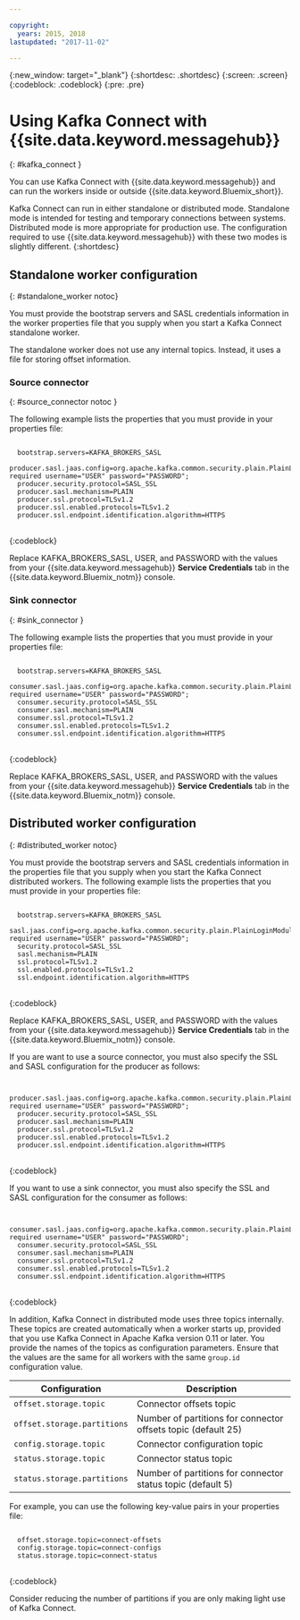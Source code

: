 ```yaml
---

copyright:
  years: 2015, 2018
lastupdated: "2017-11-02"

---
```


{:new_window: target="_blank"}
{:shortdesc: .shortdesc}
{:screen: .screen}
{:codeblock: .codeblock}
{:pre: .pre}

# Using Kafka Connect with {{site.data.keyword.messagehub}}
{: #kafka_connect }

You can use Kafka Connect with {{site.data.keyword.messagehub}} and can run the workers inside or outside {{site.data.keyword.Bluemix_short}}.

Kafka Connect can run in either standalone or distributed mode. Standalone mode is intended for testing and temporary connections between systems. Distributed mode is more appropriate for production use. The configuration required to use {{site.data.keyword.messagehub}} with these two modes is slightly different.
{:shortdesc}

## Standalone worker configuration
{: #standalone_worker notoc}

You must provide the bootstrap servers and SASL credentials information in the worker properties file that you supply when you start a Kafka Connect standalone worker.

The standalone worker does not use any internal topics. Instead, it uses a file for storing offset information.

### Source connector
{: #source_connector notoc }

The following example lists the properties that you must provide in your properties file:

<pre>
<code>
  bootstrap.servers=KAFKA_BROKERS_SASL
  producer.sasl.jaas.config=org.apache.kafka.common.security.plain.PlainLoginModule required username="USER" password="PASSWORD";
  producer.security.protocol=SASL_SSL
  producer.sasl.mechanism=PLAIN
  producer.ssl.protocol=TLSv1.2
  producer.ssl.enabled.protocols=TLSv1.2
  producer.ssl.endpoint.identification.algorithm=HTTPS
</code>
</pre>
{:codeblock}

Replace KAFKA_BROKERS_SASL, USER, and PASSWORD with the values from your {{site.data.keyword.messagehub}} **Service Credentials** tab in the 
{{site.data.keyword.Bluemix_notm}} console.

### Sink connector
{: #sink_connector }

The following example lists the properties that you must provide in your properties file:

<pre>
<code>
  bootstrap.servers=KAFKA_BROKERS_SASL
  consumer.sasl.jaas.config=org.apache.kafka.common.security.plain.PlainLoginModule required username="USER" password="PASSWORD";
  consumer.security.protocol=SASL_SSL
  consumer.sasl.mechanism=PLAIN
  consumer.ssl.protocol=TLSv1.2
  consumer.ssl.enabled.protocols=TLSv1.2
  consumer.ssl.endpoint.identification.algorithm=HTTPS
</code>
</pre>
{:codeblock}

Replace KAFKA_BROKERS_SASL, USER, and PASSWORD with the values from your {{site.data.keyword.messagehub}} **Service Credentials** tab in the 
{{site.data.keyword.Bluemix_notm}} console.

## Distributed worker configuration
{: #distributed_worker notoc}

You must provide the bootstrap servers and SASL credentials information in the properties file that you supply when you start the Kafka Connect distributed workers. The following example lists the properties that you must provide in your properties file:

<pre>
<code>
  bootstrap.servers=KAFKA_BROKERS_SASL
  sasl.jaas.config=org.apache.kafka.common.security.plain.PlainLoginModule required username="USER" password="PASSWORD";
  security.protocol=SASL_SSL
  sasl.mechanism=PLAIN
  ssl.protocol=TLSv1.2
  ssl.enabled.protocols=TLSv1.2
  ssl.endpoint.identification.algorithm=HTTPS
</code>
</pre>
{:codeblock}

Replace KAFKA_BROKERS_SASL, USER, and PASSWORD with the values from your {{site.data.keyword.messagehub}} **Service Credentials** tab in the {{site.data.keyword.Bluemix_notm}} console.

If you are want to use a source connector, you must also specify the SSL and SASL configuration for the producer as follows:

<pre>
<code>
  producer.sasl.jaas.config=org.apache.kafka.common.security.plain.PlainLoginModule required username="USER" password="PASSWORD";
  producer.security.protocol=SASL_SSL
  producer.sasl.mechanism=PLAIN
  producer.ssl.protocol=TLSv1.2
  producer.ssl.enabled.protocols=TLSv1.2
  producer.ssl.endpoint.identification.algorithm=HTTPS
</code>
</pre>
{:codeblock}

If you want to use a sink connector, you must also specify the SSL and SASL configuration for the consumer as follows:

<pre>
<code>
  consumer.sasl.jaas.config=org.apache.kafka.common.security.plain.PlainLoginModule required username="USER" password="PASSWORD";
  consumer.security.protocol=SASL_SSL
  consumer.sasl.mechanism=PLAIN
  consumer.ssl.protocol=TLSv1.2
  consumer.ssl.enabled.protocols=TLSv1.2
  consumer.ssl.endpoint.identification.algorithm=HTTPS
</code>
</pre>
{:codeblock}

In addition, Kafka Connect in distributed mode uses three topics internally. These topics are created automatically when a worker starts up, provided that you use Kafka Connect in Apache Kafka version 0.11 or later. You provide the names of the topics as configuration parameters. Ensure that the values are the same for all workers with the same `group.id` configuration value.

| Configuration               | Description                                                         |
| --------------------------- | ------------------------------------------------------------------- |
| `offset.storage.topic`      | Connector offsets topic                                             |
| `offset.storage.partitions` | Number of partitions for connector offsets topic (default 25) |
| `config.storage.topic`      | Connector configuration topic                                       |
| `status.storage.topic`      | Connector status topic                                              |
| `status.storage.partitions` | Number of partitions for connector status topic (default 5)          |

For example, you can use the following key-value pairs in your properties file:

<pre>
<code>
  offset.storage.topic=connect-offsets
  config.storage.topic=connect-configs
  status.storage.topic=connect-status
</code>
</pre>
{:codeblock}

Consider reducing the number of partitions if you are only making light use of Kafka Connect.



